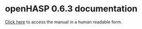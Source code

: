 # openHASP 0.6.3 documentation

[Click here](https://haswitchplate.github.io/openHASP-docs/0.6.3/) to access the manual in a human readable form.
